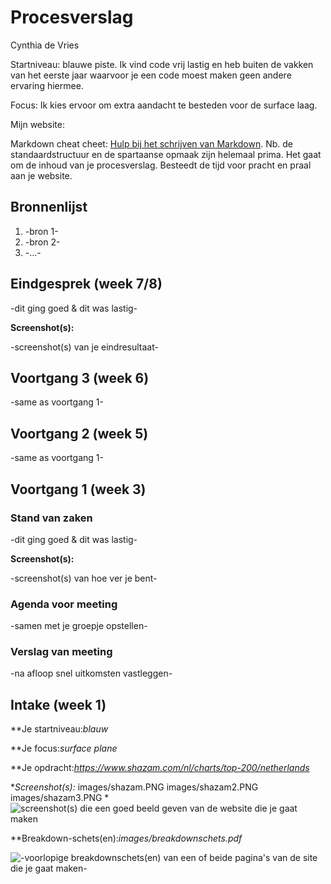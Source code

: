 # Procesverslag
Cynthia de Vries

Startniveau: blauwe piste. Ik vind code vrij lastig en heb buiten de vakken van het eerste jaar waarvoor je een code moest maken geen andere ervaring hiermee. 

Focus: Ik kies ervoor om extra aandacht te besteden voor de surface laag. 

Mijn website:

Markdown cheat cheet: [Hulp bij het schrijven van Markdown](https://github.com/adam-p/markdown-here/wiki/Markdown-Cheatsheet). Nb. de standaardstructuur en de spartaanse opmaak zijn helemaal prima. Het gaat om de inhoud van je procesverslag. Besteedt de tijd voor pracht en praal aan je website.



## Bronnenlijst
1. -bron 1-
2. -bron 2-
3. -...-



## Eindgesprek (week 7/8)

-dit ging goed & dit was lastig-

**Screenshot(s):**

-screenshot(s) van je eindresultaat-



## Voortgang 3 (week 6)

-same as voortgang 1-



## Voortgang 2 (week 5)

-same as voortgang 1-



## Voortgang 1 (week 3)

### Stand van zaken

-dit ging goed & dit was lastig-

**Screenshot(s):**

-screenshot(s) van hoe ver je bent-

### Agenda voor meeting

-samen met je groepje opstellen-

### Verslag van meeting

-na afloop snel uitkomsten vastleggen-



## Intake (week 1)

**Je startniveau:*blauw* 

**Je focus:*surface plane* 

**Je opdracht:*https://www.shazam.com/nl/charts/top-200/netherlands* 

**Screenshot(s):*   images/shazam.PNG 
                    images/shazam2.PNG
                    images/shazam3.PNG  *
![screenshot(s) die een goed beeld geven van de website die je gaat maken](images/dummy-image.svg)

**Breakdown-schets(en):*images/breakdownschets.pdf*

![-voorlopige breakdownschets(en) van een of beide pagina's van de site die je gaat maken-](images/dummy-image.svg)
